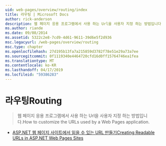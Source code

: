 ```yaml
---
uid: web-pages/overview/routing/index
title: 라우팅 | Microsoft Docs
author: rick-anderson
description: 웹 페이지 응용 프로그램에서 사용 하는 Url을 사용자 지정 하는 방법입니다.
ms.author: riande
ms.date: 09/08/2014
ms.assetid: 5322c2e8-7cd9-4d61-9611-39d6e5f2d936
msc.legacyurl: /web-pages/overview/routing
msc.type: chapter
ms.openlocfilehash: 27d195b13fa7a215859d3782f78e51e29a73a7ee
ms.sourcegitcommit: 0f1119340e4464720cfd16d0ff15764746ea1fea
ms.translationtype: MT
ms.contentlocale: ko-KR
ms.lasthandoff: 04/17/2019
ms.locfileid: "59386283"
---
```

# <a name="routing"></a><span data-ttu-id="3c590-103">라우팅</span><span class="sxs-lookup"><span data-stu-id="3c590-103">Routing</span></span>

> <span data-ttu-id="3c590-104">웹 페이지 응용 프로그램에서 사용 하는 Url을 사용자 지정 하는 방법입니다.</span><span class="sxs-lookup"><span data-stu-id="3c590-104">How to customize the URLs used by a Web Pages application.</span></span>


- [<span data-ttu-id="3c590-105">ASP.NET 웹 페이지 사이트에서 읽을 수 있는 URL 만들기</span><span class="sxs-lookup"><span data-stu-id="3c590-105">Creating Readable URLs in ASP.NET Web Pages Sites</span></span>](creating-readable-urls-in-aspnet-web-pages-sites.md)
